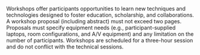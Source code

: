  Workshops offer participants opportunities to learn new techniques and
technologies designed to foster education, scholarship, and
collaborations. A workshop proposal (including abstract) must not exceed
two pages. Proposals must specify equipment needs (e.g.,
participant-supplied laptops, room configurations, and A/V equipment)
and any limitation on the number of participants. Workshops are
scheduled for a three-hour session and do not conflict with the
technical sessions.